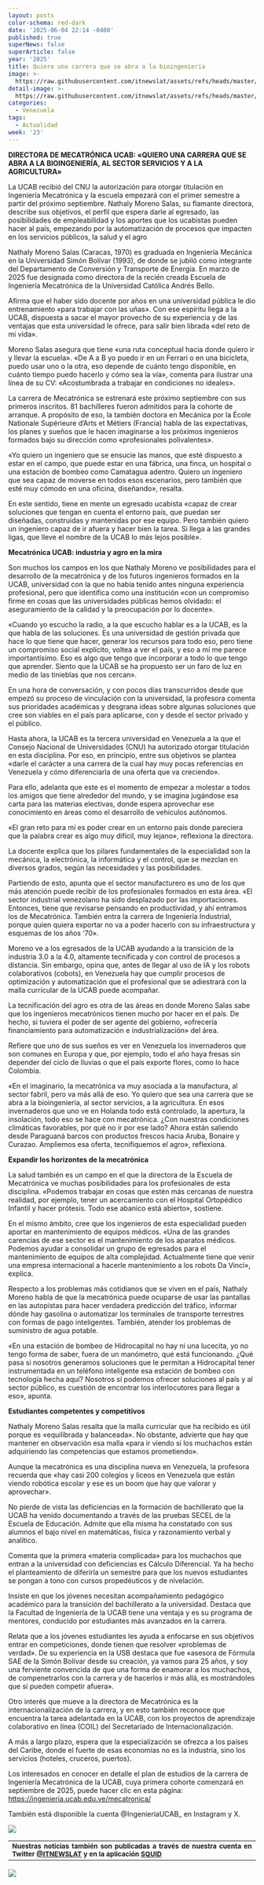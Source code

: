 ```yaml
---
layout: posts
color-schema: red-dark
date: '2025-06-04 22:14 -0400'
published: true
superNews: false
superArticle: false
year: '2025'
title: Quiero una carrera que se abra a la bioingeniería
image: >-
  https://raw.githubusercontent.com/itnewslat/assets/refs/heads/master/img/540x320/Nathaly-Moreno-Salas-p.jpg
detail-image: >-
  https://raw.githubusercontent.com/itnewslat/assets/refs/heads/master/img/1024x680/Nathaly-Moreno-Salas-g.jpg
categories:
  - Venezuela
tags:
  - Actualidad
week: '23'
---
```

**DIRECTORA DE MECATRÓNICA UCAB: «QUIERO UNA CARRERA QUE SE ABRA A LA BIOINGENIERÍA, AL SECTOR SERVICIOS Y A LA AGRICULTURA»**

La UCAB recibió del CNU la autorización para otorgar titulación en Ingeniería Mecatrónica y la escuela empezará con el primer semestre a partir del próximo septiembre. Nathaly Moreno Salas, su flamante directora, describe sus objetivos, el perfil que espera darle al egresado, las posibilidades de empleabilidad y los aportes que los ucabistas pueden hacer al país, empezando por la automatización de procesos que impacten en los servicios públicos, la salud y el agro

Nathaly Moreno Salas (Caracas, 1970) es graduada en Ingeniería Mecánica en la Universidad Simón Bolívar (1993), de donde se jubiló como integrante del Departamento de Conversión y Transporte de Energía. En marzo de 2025 fue designada como directora de la recién creada Escuela de Ingeniería Mecatrónica de la Universidad Católica Andrés Bello.

Afirma que el haber sido docente por años en una universidad pública le dio entrenamiento «para trabajar con las uñas». Con ese espíritu llega a la UCAB, dispuesta a sacar el mayor provecho de su experiencia y de las ventajas que esta universidad le ofrece, para salir bien librada «del reto de mi vida».

Moreno Salas asegura que tiene «una ruta conceptual hacia donde quiero ir y llevar la escuela». «De A a B yo puedo ir en un Ferrari o en una bicicleta, puedo usar uno o la otra, eso depende de cuánto tengo disponible, en cuánto tiempo puedo hacerlo y cómo sea la vía», comenta para ilustrar una línea de su CV: «Acostumbrada a trabajar en condiciones no ideales».

La carrera de Mecatrónica se estrenará este próximo septiembre con sus primeros inscritos. 81 bachilleres fueron admitidos para la cohorte de arranque. A propósito de eso, la también doctora en Mecánica por la École Nationale Supérieure d’Arts et Métiers (Francia) habla de las expectativas, los planes y sueños que le hacen imaginarse a los próximos ingenieros formados bajo su dirección como «profesionales polivalentes». 

«Yo quiero un ingeniero que se ensucie las manos, que esté dispuesto a estar en el campo, que puede estar en una fábrica, una finca, un hospital o una estación de bombeo como Camatagua adentro. Quiero un ingeniero que sea capaz de moverse en todos esos escenarios, pero también que esté muy cómodo en una oficina, diseñando», resalta.

En este sentido, tiene en mente un egresado ucabista «capaz de crear soluciones que tengan en cuenta el entorno país, que puedan ser diseñadas, construidas y mantenidas por ese equipo. Pero también quiero un ingeniero capaz de ir afuera y hacer bien la tarea. Si llega a las grandes ligas, que lleve el nombre de la UCAB lo más lejos posible».

**Mecatrónica UCAB: industria y agro en la mira**

Son muchos los campos en los que Nathaly Moreno ve posibilidades para el desarrollo de la mecatrónica y de los futuros ingenieros formados en la UCAB, universidad con la que no había tenido antes ninguna experiencia profesional, pero que identifica como una institución «con un compromiso firme en cosas que las universidades públicas hemos olvidado: el aseguramiento de la calidad y la preocupación por lo docente».

«Cuando yo escucho la radio, a la que escucho hablar es a la UCAB, es la que habla de las soluciones. Es una universidad de gestión privada que hace lo que tiene que hacer, generar los recursos para todo eso, pero tiene un compromiso social explícito, voltea a ver el país, y eso a mí me parece importantísimo. Eso es algo que tengo que incorporar a todo lo que tengo que aprender.  Siento que la UCAB se ha propuesto ser un faro de luz en medio de las tinieblas que nos cercan».

En una hora de conversación, y con pocos días transcurridos desde que empezó su proceso de vinculación con la universidad,  la profesora comenta sus prioridades académicas y desgrana ideas sobre algunas soluciones que cree son viables en el país para aplicarse, con y desde el sector privado y el público.

Hasta ahora, la UCAB es la tercera universidad en Venezuela a la que el Consejo Nacional de Universidades (CNU) ha autorizado otorgar titulación en esta disciplina. Por eso, en principio, entre sus objetivos se plantea «darle el carácter a una carrera de la cual hay muy pocas referencias en Venezuela y cómo diferenciarla de una oferta que va creciendo».

Para ello, adelanta que este es el momento de empezar a molestar a todos los amigos que tiene alrededor del mundo, y se imagina jugándose esa carta para las materias electivas, donde espera aprovechar ese conocimiento en áreas como el desarrollo de vehículos autónomos.

«El gran reto para mí es poder crear en un entorno país donde pareciera que la palabra crear es algo muy difícil, muy lejano», reflexiona la directora.

La docente explica que los pilares fundamentales de la especialidad son la mecánica, la electrónica, la informática y el control, que se mezclan en diversos grados, según las necesidades y las posibilidades.

Partiendo de esto, apunta que el sector manufacturero es uno de los que más atención puede recibir de los profesionales formados en esta área. «El sector  industrial venezolano ha sido desplazado por las importaciones. Entonces, tiene que revisarse pensando en productividad, y ahí entramos los de Mecatrónica. También entra la carrera de Ingeniería Industrial, porque quien quiera exportar no va a poder hacerlo con su infraestructura y esquemas de los años ‘70».

Moreno ve a los egresados de la UCAB ayudando a la transición de la industria 3.0 a la 4.0, altamente tecnificada y con control de procesos a distancia. Sin embargo, opina que, antes de llegar al uso de IA y los robots colaborativos (cobots), en Venezuela hay que cumplir procesos de optimización y automatización que el profesional que se adiestrará con la malla curricular de la UCAB puede acompañar.

La tecnificación del agro es otra de las áreas en donde Moreno Salas sabe que los ingenieros mecatrónicos tienen mucho por hacer en el país. De hecho, si tuviera el poder de ser agente del gobierno, «ofrecería financiamiento para automatización e industrialización» del área.

Refiere que uno de sus sueños es ver en Venezuela los invernaderos que son comunes en Europa y que, por ejemplo, todo el año haya fresas sin depender del ciclo de lluvias o que el país exporte flores, como lo hace Colombia.

«En el imaginario, la mecatrónica va muy asociada a la manufactura, al sector fabril, pero va más allá de eso. Yo quiero que sea una carrera que se abra a la bioingeniería, al sector servicios, a la agricultura. En esos invernaderos que uno ve en Holanda todo está controlado, la apertura, la insolación, todo eso se hace con mecatrónica. ¿Con nuestras condiciones climáticas favorables, por qué no ir por ese lado? Ahora están saliendo desde Paraguaná barcos con productos frescos hacia Aruba, Bonaire y Curazao. Ampliemos esa oferta, tecnifiquemos el agro», reflexiona.

**Expandir los horizontes de la mecatrónica**

La salud también es un campo en el que la directora de la Escuela de Mecatrónica ve muchas posibilidades para los profesionales de esta disciplina.  «Podemos trabajar en cosas que estén más cercanas de nuestra realidad, por ejemplo, tener un acercamiento con el Hospital Ortopédico Infantil y hacer prótesis. Todo ese abanico está abierto», sostiene.

En el mismo ámbito, cree que los ingenieros de esta especialidad pueden aportar en mantenimiento de equipos médicos. «Una de las grandes carencias de ese sector es el mantenimiento de los aparatos médicos. Podemos ayudar a consolidar un grupo de egresados para el mantenimiento de equipos de alta complejidad. Actualmente tiene que venir una empresa internacional a hacerle mantenimiento a los robots Da Vinci», explica.

Respecto a los problemas más cotidianos que se viven en el país, Nathaly Moreno habla de que la mecatrónica puede ocuparse de usar las pantallas en las autopistas para hacer verdadera predicción del tráfico, informar dónde hay gasolina o automatizar los terminales de transporte terrestres con formas de pago inteligentes. También, atender los problemas de suministro de agua potable.

«En una estación de bombeo de Hidrocapital no hay ni una lucecita, yo no tengo forma de saber, fuera de un manómetro, qué está funcionando. ¿Qué pasa si nosotros generamos soluciones que le permitan a Hidrocapital tener instrumentada en un teléfono inteligente esa estación de bombeo con tecnología hecha aquí? Nosotros sí podemos ofrecer soluciones al país y al sector público, es cuestión de encontrar los interlocutores para llegar a eso», apunta.

**Estudiantes competentes y competitivos**

Nathaly Moreno Salas resalta que la malla curricular que ha recibido es útil porque es «equilibrada y balanceada». No obstante, advierte que hay que mantener en observación esa malla «para ir viendo si los muchachos están adquiriendo las competencias que estamos prometiendo».

Aunque la mecatrónica es una disciplina nueva en Venezuela, la profesora recuerda que «hay casi 200 colegios y liceos en Venezuela que están viendo robótica escolar y ese es un boom que hay que valorar y aprovechar».

No pierde de vista las deficiencias en la formación de bachillerato que la UCAB ha venido documentando a través de las pruebas SECEL de la Escuela de Educación. Admite que ella misma ha constatado con sus alumnos el bajo nivel en matemáticas, física y razonamiento verbal y analítico.

Comenta que la primera «materia complicada» para los muchachos que entran a la universidad con deficiencias es Cálculo Diferencial. Ya ha hecho el planteamiento de diferirla un semestre para que los nuevos estudiantes se pongan a tono con cursos propedéuticos y de nivelación.

Insiste en que los jóvenes necesitan acompañamiento pedagógico académico para la transición del bachillerato a la universidad. Destaca que la Facultad de Ingeniería de la UCAB tiene una ventaja y es su programa de mentores, conducido por estudiantes más avanzados en la carrera.

Relata que a los jóvenes estudiantes les ayuda a enfocarse en sus objetivos entrar en competiciones, donde tienen que resolver «problemas de verdad». De su experiencia en la USB destaca que fue «asesora de Fórmula SAE de la Simón Bolívar desde su creación, ya vamos para 25 años, y soy una ferviente convencida de que una forma de enamorar a los muchachos, de compenetrarlos con la carrera y de hacerlos ir más allá, es mostrándoles que sí pueden competir afuera».

Otro interés que mueve a la directora de Mecatrónica es la internacionalización de la carrera, y en esto también reconoce que encuentra la tarea adelantada en la UCAB, con los proyectos de aprendizaje colaborativo en línea (COIL) del Secretariado de Internacionalización.

A más a largo plazo, espera que la especialización se ofrezca a los países del Caribe, donde el fuerte de esas economías no es la industria, sino los servicios (hoteles, cruceros, puertos).

Los interesados en conocer en detalle el plan de estudios de la carrera de Ingeniería Mecatrónica de la UCAB, cuya primera cohorte comenzará en septiembre de 2025, puede hacer clic en esta página: https://ingenieria.ucab.edu.ve/mecatronica/ 

También está disponible la cuenta @IngenieriaUCAB_ en Instagram y X.

![](https://raw.githubusercontent.com/itnewslat/assets/refs/heads/master/img/540x320/Nathaly-Moreno-Salas-p.jpg)

<table style="height: 42px;" width="569">
<tbody>
<tr>
<td style="text-align: justify;"><sub><strong>Nuestras noticias también son publicadas a través de nuestra cuenta en Twitter <a href="https://twitter.com/itnewslat?lang=es">@ITNEWSLAT</a> y en la aplicación <a href="https://squidapp.co/en/">SQUID</a></strong></sub></td>
</tr>
</tbody>
</table>

<img src="https://tracker.metricool.com/c3po.jpg?hash=56f88a41e39ab42c063cc51676587a04"/>
